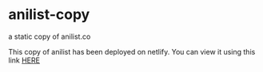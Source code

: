 # anilist-copy
a static copy of anilist.co


This copy of anilist has been deployed on netlify. You can view it using this link [HERE](https://dynamic-taiyaki-06289c.netlify.app)
